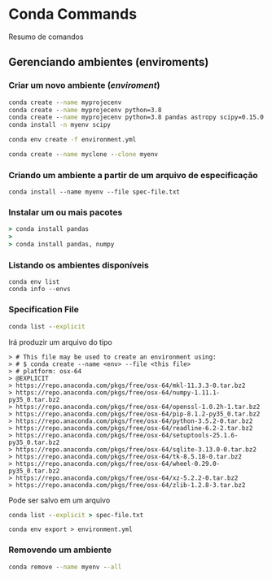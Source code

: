 # Conda Commands

Resumo de comandos

## Gerenciando ambientes (enviroments)

### Criar um novo ambiente (*enviroment*)

```cmd
conda create --name myprojecenv
conda create --name myprojecenv python=3.8
conda create --name myprojecenv python=3.8 pandas astropy scipy=0.15.0
conda install -n myenv scipy
```

```cmd
conda env create -f environment.yml
```

```cmd
conda create --name myclone --clone myenv
```

### Criando um ambiente a partir de um arquivo de especificação

```
conda install --name myenv --file spec-file.txt
```

### Instalar um ou mais pacotes

```cmd
> conda install pandas
>
> conda install pandas, numpy
```

### Listando os ambientes disponíveis

```
conda env list
conda info --envs
```

### Specification File

```cmd
conda list --explicit
```
Irá produzir um arquivo do tipo

```
> # This file may be used to create an environment using:
> # $ conda create --name <env> --file <this file>
> # platform: osx-64
> @EXPLICIT
> https://repo.anaconda.com/pkgs/free/osx-64/mkl-11.3.3-0.tar.bz2
> https://repo.anaconda.com/pkgs/free/osx-64/numpy-1.11.1-py35_0.tar.bz2
> https://repo.anaconda.com/pkgs/free/osx-64/openssl-1.0.2h-1.tar.bz2
> https://repo.anaconda.com/pkgs/free/osx-64/pip-8.1.2-py35_0.tar.bz2
> https://repo.anaconda.com/pkgs/free/osx-64/python-3.5.2-0.tar.bz2
> https://repo.anaconda.com/pkgs/free/osx-64/readline-6.2-2.tar.bz2
> https://repo.anaconda.com/pkgs/free/osx-64/setuptools-25.1.6-py35_0.tar.bz2
> https://repo.anaconda.com/pkgs/free/osx-64/sqlite-3.13.0-0.tar.bz2
> https://repo.anaconda.com/pkgs/free/osx-64/tk-8.5.18-0.tar.bz2
> https://repo.anaconda.com/pkgs/free/osx-64/wheel-0.29.0-py35_0.tar.bz2
> https://repo.anaconda.com/pkgs/free/osx-64/xz-5.2.2-0.tar.bz2
> https://repo.anaconda.com/pkgs/free/osx-64/zlib-1.2.8-3.tar.bz2
```

Pode ser salvo em um arquivo

```cmd
conda list --explicit > spec-file.txt
```

```
conda env export > environment.yml
```

### Removendo um ambiente

```cmd
conda remove --name myenv --all
```